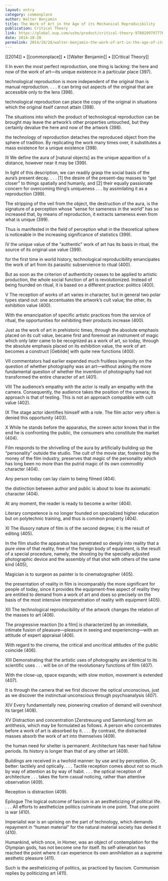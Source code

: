 ```yaml
---
layout: entry
category: commonplace
author: Walter Benjamin
title: The Work of Art in the Age of its Mechanical Reproducibility
publication: Critical Theory
link: https://global.oup.com/ushe/product/critical-theory-9780199797776
date: 2014-10-28
permalink: 2014/10/28/walter-benjamin-the-work-of-art-in-the-age-of-its-mechanical-reproducibility
---
```


[[2014]] • [[commonplace]] • [[Walter Benjamin]] • [[Critical Theory]]

II 
In even the most perfect reproduction, one thing is lacking: the here and now of the work of art—its unique existence in a particular place (397).


technological reproduction is more independent of the original than is manual reproduction. . . . it can bring out aspects of the original that are accessible only to the lens (398).


technological reproduction can place the copy of the original in situations which the original itself cannot attain (398).


The situations into which the product of technological reproduction can be brought may leave the artwork’s other properties untouched, but they certainly devalue the here and now of the artwork (398).


the technology of reproduction detaches the reproduced object from the sphere of tradition. By replicating the work many times over, it substitutes a mass existence for a unique existence (398).


III
We define the aura of [natural objects] as the unique apparition of a distance, however near it may be (399).


In light of this description, we can readily grasp the social basis of the aura’s present decay. . . . [1] the desire of the present-day masses to “get closer” to things spatially and humanly, and [2] their equally passionate concern for overcoming thing’s uniqueness . . . by assimilating it as a reproduction (399).


The stripping of the veil from the object, the destruction of the aura, is the signature of a perception whose “sense for sameness in the world” has so increased that, by means of reproduction, it extracts sameness even from what is unique (399).


Thus is manifested in the field of perception what in the theoretical sphere is noticeable in the increasing significance of statistics (399).


IV
the unique value of the “authentic” work of art has its basis in ritual, the source of its original use value (399).


for the first time in world history, technological reproducibility emancipates the work of art from its parasitic subservience to ritual (400).


But as soon as the criterion of authenticity ceases to be applied to artistic production, the whole social function of art is revolutionized. Instead of being founded on ritual, it is based on a different practice: politics (400).


V
The reception of works of art varies in character, but in general two polar types stand out: one accentuates the artwork’s cult value; the other, its exhibition value (400).


With the emancipation of specific artistic practices from the service of ritual, the opportunities for exhibiting their products increase (400).


Just as the work of art in prehistoric times, through the absolute emphasis placed on its cult value, became first and foremost an instrument of magic which only later came to be recognized as a work of art, so today, through the absolute emphasis placed on its exhibition value, the work of art becomes a construct [Gebilde] with quite new functions (400).


VII
commentators had earlier expended much fruitless ingenuity on the question of whether photography was an art—without asking the more fundamental question of whether the invention of photography had not transformed the entire character of art (401).


VIII
The audience’s empathy with the actor is really an empathy with the camera. Consequently, the audience takes the position of the camera; its approach is that of testing. This is not an approach compatible with cult value (402).


IX
The stage actor identifies himself with a role. The film actor very often is denied this opportunity (403).


X
While he stands before the apparatus, the screen actor knows that in the end he is confronting the public, the consumers who constitute the market (404).


Film responds to the shrivelling of the aura by artificially building up the “personality” outside the studio. The cult of the movie star, fostered by the money of the film industry, preserves that magic of the personality which has long been no more than the putrid magic of its own commodity character (404).


Any person today can lay claim to being filmed (404).


the distinction between author and public is about to lose its axiomatic character (404).


At any moment, the reader is ready to become a writer (404).


Literary competence is no longer founded on specialized higher education but on polytechnic training, and thus is common property (404).


XI
The illusory nature of film is of the second degree; it is the result of editing (405).


In the film studio the apparatus has penetrated so deeply into reality that a pure view of that reality, free of the foreign body of equipment, is the result of a special procedure, namely, the shooting by the specially adjusted photographic device and the assembly of that shot with others of the same kind (405),


Magician is to surgeon as painter is to cinematographer (405).


the presentation of reality in film is incomparably the more significant for people of today, since it provides the equipment-free aspect of reality they are entitled to demand from a work of art and does so precisely on the basis of the most intensive interpenetration of reality with equipment (405).


XII
The technological reproducibility of the artwork changes the relation of the masses to art (406).


The progressive reaction [to a film] is characterized by an immediate, intimate fusion of pleasure—pleasure in seeing and experiencing—with an attitude of expert appraisal (406).


With regard to the cinema, the critical and uncritical attitudes of the public coincide (406).


XIII
Demonstrating that the artistic uses of photography are identical to its scientific uses . . . will be on of the revolutionary functions of film (407).


With the close-up, space expands; with slow motion, movement is extended (407).


It is through the camera that we first discover the optical unconscious, just as we discover the instinctual unconscious through psychoanalysis (407).


XIV
Every fundamentally new, pioneering creation of demand will overshoot its target (408).


XV
Distraction and concentration [Zerstreuung und Sammlung] form an antithesis, which may be formulated as follows. A person who concentrates before a work of art is absorbed by it. . . . By contrast, the distracted masses absorb the work of art into themselves (409).


the human need for shelter is permanent. Architecture has never had fallow periods. Its history is longer than that of any other art (409).


Buildings are received in a twofold manner: by use and by perception. Or, better: tactilely and optically. . . . Tactile reception comes about not so much by way of attention as by way of habit. . . . the optical reception of architecture . . . takes the form casual noticing, rather than attentive observation (409).


Reception is distraction (409).


Epilogue
The logical outcome of fascism is an aestheticizing of political life. . . . All efforts to aestheticize politics culminate in one point. That one point is war (410).


Imperialist war is an uprising on the part of technology, which demands repayment in “human material” for the natural material society has denied it (410).


Humankind, which once, in Homer, was an object of contemplation for the Olympian gods, has not become one for itself. Its self-alienation has reached the point where it can experience its own annihilation as a supreme aesthetic pleasure (411).


Such is the aestheticizing of politics, as practiced by fascism. Communism replies by politicizing art (411).

